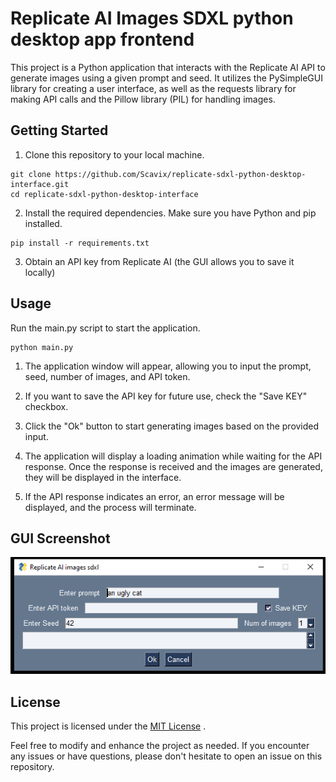 # Replicate AI Images SDXL python desktop app frontend

This project is a Python application that interacts with the Replicate AI API to generate images using a given prompt and seed. It utilizes the PySimpleGUI library for creating a user interface, as well as the requests library for making API calls and the Pillow library (PIL) for handling images.

## Getting Started

1. Clone this repository to your local machine.

```
git clone https://github.com/Scavix/replicate-sdxl-python-desktop-interface.git
cd replicate-sdxl-python-desktop-interface
```

2. Install the required dependencies. Make sure you have Python and pip installed.

```
pip install -r requirements.txt
```
3.  Obtain an API key from Replicate AI (the GUI allows you to save it locally)

## Usage
Run the main.py script to start the application.

```
python main.py
```

1. The application window will appear, allowing you to input the prompt, seed, number of images, and API token.

2. If you want to save the API key for future use, check the "Save KEY" checkbox.

3. Click the "Ok" button to start generating images based on the provided input.

4. The application will display a loading animation while waiting for the API response. Once the response is received and the images are generated, they will be displayed in the interface.

5. If the API response indicates an error, an error message will be displayed, and the process will terminate.

## GUI Screenshot
<p align="center">
    <img src="https://github.com/Scavix/replicate-sdxl-python-desktop-interface/blob/main/GUI.PNG" />
</p>

## License
This project is licensed under the [MIT License](https://choosealicense.com/licenses/mit/) .

Feel free to modify and enhance the project as needed. If you encounter any issues or have questions, please don't hesitate to open an issue on this repository.
